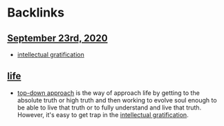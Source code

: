 
# Backlinks
## [September 23rd, 2020](<September 23rd, 2020.md>)
- [intellectual gratification](<intellectual gratification.md>)

## [life](<life.md>)
- [top-down approach](<top-down approach.md>) is the way of approach life by getting to the absolute truth or high truth and then working to evolve soul enough to be able to live that truth or to fully understand and live that truth. However, it's easy to get trap in the [intellectual gratification](<intellectual gratification.md>).

